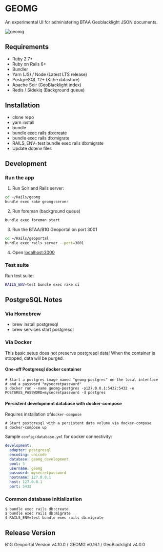 # GEOMG

An experimental UI for administering BTAA Geoblacklight JSON documents.

![geomg](https://user-images.githubusercontent.com/69827/84302126-7940a300-ab1a-11ea-9cfc-9dd3c48a0cee.gif)

## Requirements

* Ruby 2.7+
* Ruby on Rails 6+
* Bundler
* Yarn (JS) / Node (Latest LTS release)
* PostgreSQL 12+ (Kithe datastore)
* Apache Solr  (GeoBlacklight index)
* Redis / Sidekiq (Background queue)

## Installation

* clone repo
* yarn install
* bundle
* bundle exec rails db:create
* bundle exec rails db:migrate
* RAILS_ENV=test bundle exec rails db:migrate
* Update dotenv files

## Development

### Run the app

1. Run Solr and Rails server:

```bash
cd ~/Rails/geomg
bundle exec rake geomg:server
```

2. Run foreman (background queue)
```bash
bundle exec foreman start
```

3. Run the BTAA/B1G Geoportal on port 3001
```bash
cd ~/Rails/geoportal
bundle exec rails server --port=3001
```

4. Open [localhost:3000](http://localhost:3000)


### Test suite

Run test suite:

```bash
RAILS_ENV=test bundle exec rake ci
```

## PostgreSQL Notes

### Via Homebrew
* brew install postgresql
* brew services start postgresql

### Via Docker
This basic setup does not preserve postgresql data! When the container is stopped, data will be purged.

#### One-off Postgresql docker container
```
# Start a postgres image named "geomg-postgres" on the local interface
# and a password "mysecretpassword"
$ docker run --name geomg-postgres -p127.0.0.1:5432:5432 -e POSTGRES_PASSWORD=mysecretpassword -d postgres
```

#### Persistent development database with docker-compose
Requires installation of`docker-compose`

```
# Start postgresql with a persistent data volume via docker-compose
$ docker-compose up
```
Sample `config/database.yml` for docker connectivity:
```yaml
development:
  adapter: postgresql
  encoding: unicode
  database: geomg_development
  pool: 5
  username: geomg
  password: mysecretpassword
  hostname: 127.0.0.1
  host: 127.0.0.1
  port: 5432
```

### Common database initialization

```
$ bundle exec rails db:create
$ bundle exec rails db:migrate
$ RAILS_ENV=test bundle exec rails db:migrate
```

## Release Version

B1G Geoportal Version v4.10.0 / GEOMG v0.16.1 / GeoBlacklight v4.0.0
